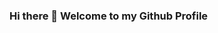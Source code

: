 ### Hi there 👋 Welcome to my Github Profile 



<!--
**MichaelDViau/MichaelDViau** is a ✨ _special_ ✨ repository because its `README.md` (this file) appears on your GitHub profile.

Here are some ideas to get you started:

- 🇨🇦 Born and raise in Montreal Canada, I currently work for a US company 
- 🌱 I just complete a bootcamp and I am still practicing in order to fully become a good Full Stack Developer 
- 📫 How to reach me by email at michael.delagrave.viau@gmail.com
- ⚡ Fun fact: I love animals and underwater photography 
-->
